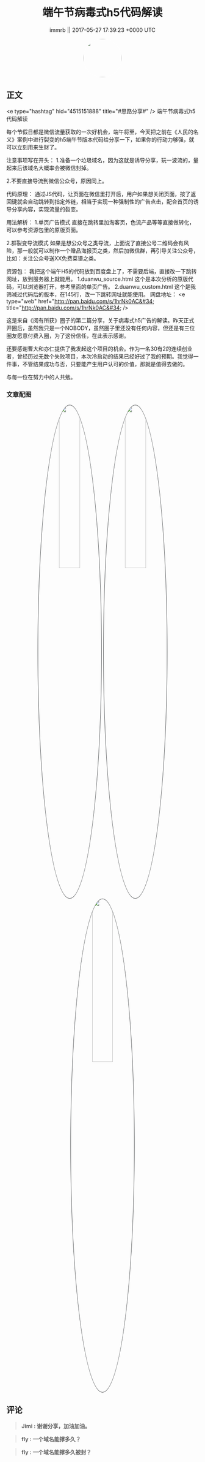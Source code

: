 <h1 align="center">端午节病毒式h5代码解读</h1>




<p align="center">
    <a>immrb || 2017-05-27 17:39:23 &#43;0000 UTC</a>
</p>

<div align="center">
    <img src="https://images.zsxq.com/FmoqvPYQ5zwahFMmQ481NKjpdkhJ?e=1590940799&amp;token=kIxbL07-8jAj8w1n4s9zv64FuZZNEATmlU_Vm6zD:2VZ5Fb4X3lSKkwRL-RWfWe5zzyA=" width="100" height="100" style="border:1px solid;border-radius:50%; color:#ffffff"/>
</div>




## 正文

<div>
&lt;e type=&#34;hashtag&#34; hid=&#34;4515151888&#34; title=&#34;#思路分享#&#34; /&gt; 端午节病毒式h5代码解读

每个节假日都是微信流量获取的一次好机会，端午将至，今天把之前在《人民的名义》案例中进行裂变的h5端午节版本代码给分享一下，如果你的行动力够强，就可以立刻用来生财了。

注意事项写在开头：
1.准备一个垃圾域名，因为这就是诱导分享，玩一波流的，量起来后该域名大概率会被微信封掉。

2.不要直接导流到微信公众号，原因同上。

代码原理：
通过JS代码，让页面在微信里打开后，用户如果想关闭页面，按了返回键就会自动跳转到指定外链，相当于实现一种强制性的广告点击，配合首页的诱导分享内容，实现流量的裂变。

用法解析：
1.单页广告模式
直接在跳转里加淘客页，色流产品等等直接做转化，可以参考资源包里的原版页面。

2.群裂变导流模式
如果是想公众号之类导流，上面说了直接公号二维码会有风险，那一般就可以制作一个赠品海报页之类，然后加微信群，再引导关注公众号，比如：关注公众号送XX免费菜谱之类。

资源包：
我把这个端午H5的代码放到百度盘上了，不需要后端，直接改一下跳转网址，放到服务器上就能用。
1.duanwu_source.html  这个是本次分析的原版代码，可以浏览器打开，参考里面的单页广告。
2.duanwu_custom.html 这个是我筛减过代码后的版本，在145行，改一下跳转网址就能使用。
网盘地址：
&lt;e type=&#34;web&#34; href=&#34;http://pan.baidu.com/s/1hrNk0AC&#34; title=&#34;http://pan.baidu.com/s/1hrNk0AC&#34; /&gt;

这是来自《阅有所获》圈子的第二篇分享，关于病毒式h5广告的解读。昨天正式开圈后，虽然我只是一个NOBODY，虽然圈子里还没有任何内容，但还是有三位圈友愿意付费入圈，为了这份信任，在此表示感谢。

还要感谢曹大和亦仁提供了我发起这个项目的机会。作为一名30有2的连续创业者，曾经历过无数个失败项目，本次冷启动的结果已经好过了我的预期。我觉得一件事，不管结果成功与否，只要能产生用户认可的价值，那就是值得去做的。

与每一位在努力中的人共勉。
</div>

### 文章配图

<div class="image" align="center">

<img src="https://images.zsxq.com/FvtqJrKDHKuhKCKl6jNDSgKNNwUW?e=1590940799&amp;token=kIxbL07-8jAj8w1n4s9zv64FuZZNEATmlU_Vm6zD:bLH3bXhVh5ezwbitQ_Mo2EtJ9Zc=" width="33%" height="33%" style="border:1px solid;border-radius:50%; color:#3c3f41"/>

<img src="https://images.zsxq.com/FvHIMGzHXJt482kZV_XEwywstU08?e=1590940799&amp;token=kIxbL07-8jAj8w1n4s9zv64FuZZNEATmlU_Vm6zD:RoEbNLff5aaGtTezZ-db90z1x-w=" width="33%" height="33%" style="border:1px solid;border-radius:50%; color:#3c3f41"/>

<img src="https://images.zsxq.com/Fvyx9zph1gnUWQJEuJu1XPF6z-ft?e=1590940799&amp;token=kIxbL07-8jAj8w1n4s9zv64FuZZNEATmlU_Vm6zD:89UpkZfQjcNDv7oY85G4Jf8zgro=" width="33%" height="33%" style="border:1px solid;border-radius:50%; color:#3c3f41"/>

</div>


## 评论

<div align="left">
<div>

<blockquote >
<span> <strong>Jimi : 谢谢分享，加油加油。 </strong></span>
</blockquote>

<blockquote >
<span> <strong>fly : 一个域名能撑多久？ </strong></span>
</blockquote>

<blockquote >
<span> <strong>fly : 一个域名能撑多久被封？ </strong></span>
</blockquote>

</div>
</div>